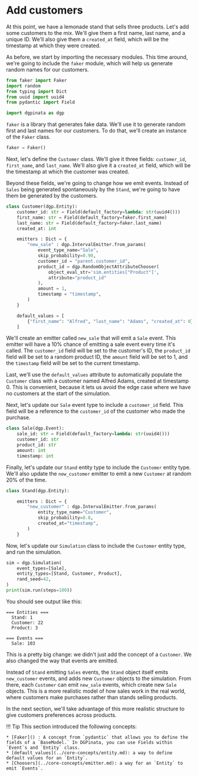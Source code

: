 # Add customers

At this point, we have a lemonade stand that sells three products. Let's add some customers to the mix. We'll give them a first name, last name, and a unique ID. We'll also give them a `created_at` field, which will be the timestamp at which they were created.

As before, we start by importing the necessary modules. This time around, we're going to include the `faker` module, which will help us generate random names for our customers.

```python
from faker import Faker
import random
from typing import Dict
from uuid import uuid4
from pydantic import Field

import dgpinata as dgp
```

`faker` is a library that generates fake data. We'll use it to generate random first and last names for our customers. To do that, we'll create an instance of the `Faker` class.

```python
faker = Faker()
```

Next, let's define the `Customer` class. We'll give it three fields: `customer_id`, `first_name`, and `last_name`. We'll also give it a `created_at` field, which will be the timestamp at which the customer was created.

Beyond these fields, we're going to change how we emit events. Instead of `Sales` being generated spontaneously by the `Stand`, we're going to have them be generated by the customers.

```python
class Customer(dgp.Entity):
    customer_id: str = Field(default_factory=lambda: str(uuid4()))
    first_name: str = Field(default_factory=faker.first_name)
    last_name: str = Field(default_factory=faker.last_name)
    created_at: int

    emitters : Dict = {
        "new_sale" : dgp.IntervalEmitter.from_params(
            event_type_name="Sale",
            skip_probability=0.90,
            customer_id = "parent.customer_id",
            product_id = dgp.RandomObjectAttributeChooser(
                object_eval_str='sim.entities["Product"]',
                attribute="product_id"
            ),
            amount = 1,
            timestamp = "timestamp",
        )
    }

    default_values = [
        {"first_name": "Alfred", "last_name": "Adams", "created_at": 0}
    ]
```

We'll create an emitter called `new_sale` that will emit a `Sale` event. This emitter will have a 10% chance of emitting a sale event every time it's called. The `customer_id` field will be set to the customer's ID, the `product_id` field will be set to a random product ID, the `amount` field will be set to 1, and the `timestamp` field will be set to the current timestamp.

Last, we'll use the `default_values` attribute to automatically populate the `Customer` class with a customer named Alfred Adams, created at timestamp 0. This is convenient, because it lets us avoid the edge case where we have no customers at the start of the simulation.


Next, let's update our `Sale` event type to include a `customer_id` field. This field will be a reference to the `customer_id` of the customer who made the purchase.

```python
class Sale(dgp.Event):
    sale_id: str = Field(default_factory=lambda: str(uuid4()))
    customer_id: str
    product_id: str
    amount: int
    timestamp: int
```

<!--
```python
class Product(dgp.Entity):
    product_id: str = Field(default_factory=lambda: str(uuid4()))
    name: str
    price: float

    default_values = [
        {"name": "Lemonade", "price": 2.50},
        {"name": "Iced Tea", "price": 3.75},
        {"name": "Water", "price": 0.50},
    ]
```
-->

Finally, let's update our `Stand` entity type to include the `Customer` entity type. We'll also update the `new_customer` emitter to emit a new `Customer` at random 20% of the time.

```python
class Stand(dgp.Entity):

    emitters : Dict = {
        "new_customer" : dgp.IntervalEmitter.from_params(
            entity_type_name="Customer",
            skip_probability=0.8,
            created_at="timestamp",
        )        
    }
```

Now, let's update our `Simulation` class to include the `Customer` entity type, and run the simulation.

```python
sim = dgp.Simulation(
    event_types=[Sale],
    entity_types=[Stand, Customer, Product],
    rand_seed=42,
)
print(sim.run(steps=100))
```

You should see output like this:

```
=== Entities ===
  Stand: 1
  Customer: 22
  Product: 3

=== Events ===
  Sale: 103
```

This is a pretty big change: we didn't just add the concept of a `Customer`. We also changed the way that events are emitted.

Instead of `Stand` emitting `Sales` events, the `Stand` object itself emits `new_customer` events, and adds new `Customer` objects to the simulation. From there, each `Customer` can emit `new_sale` events, which create new `Sale` objects. This is a more realistic model of how sales work in the real world, where customers make purchases rather than stands selling products.

In the next section, we'll take advantage of this more realistic structure to give customers preferences across products.

<!--
```python
assert str(sim.get_report()) == """\
=== Entities ===
  Stand: 1
  Customer: 22
  Product: 3

=== Events ===
  Sale: 103
"""
```
-->

!!! Tip
    This section introduced the following concepts:

    * [Faker]() : A concept from `pydantic` that allows you to define the fields of a `BaseModel.` In DGPinata, you can use Fields within `Event`s and `Entity` class.
    * [default_values](../core-concepts/entity.md): a way to define default values for an `Entity`.
    * [Choosers](../core-concepts/emitter.md): a way for an `Entity` to emit `Events`.
